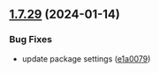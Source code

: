 ## [1.7.29](https://github.com/ExpediaGroup/spec-transformer/compare/v1.7.28...v1.7.29) (2024-01-14)


### Bug Fixes

* update package settings ([e1a0079](https://github.com/ExpediaGroup/spec-transformer/commit/e1a00791e098b1300a50a65ec4e55113529d58fb))
